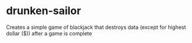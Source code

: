 # drunken-sailor
Creates a simple game of blackjack that destroys data (except for highest dollar ($)) after a game is complete
